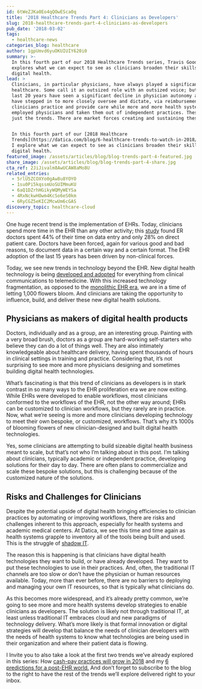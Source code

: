 ```yaml
---
id: 6tWeZJKa0Eo4qQOwESca0q
title: '2018 Healthcare Trends Part 4: Clinicians as Developers'
slug: 2018-healthcare-trends-part-4-clinicians-as-developers
pub_date: '2018-03-02'
tags:
  - healthcare-news
categories_blog: healthcare
author: 1gpUmvd6yuOKUIUIY620i0
summary: >-
  In this fourth part of our 2018 Healthcare Trends series, Travis Good, MD
  explores what we can expect to see as clinicians broaden their skillsets into
  digital health.
lead: >
  Clinicians, in particular physicians, have always played a significant role in
  healthcare. Some call it an outsized role with an outsized voice; but, the
  last 20 years have seen a significant decline in physician autonomy as payors
  have stepped in to more closely oversee and dictate, via reimbursements, how
  clinicians practice and provide care while more and more health system has
  employed physicians and taken them out of independent practices. These are
  just the trends. There are market forces creating and sustaining these trends.


  In this fourth part of our [2018 Healthcare
  Trends](https://datica.com/blog/6-healthcare-trends-to-watch-in-2018/) series,
  I explore what we can expect to see as clinicians broaden their skillsets into
  digital health.
featured_image: /assets/articles/blog/blog-trends-part-4-featured.jpg
share_image: /assets/articles/blog/blog-trends-part-4-share.jpg
cta_ref: 2JiJivalm8AwUCAW8aMo8U
related_entries:
  - 5rlU5ZCOXYo0gAw8u8YOYO
  - 1su0Pi5kqssmUoSUIMmuKU
  - 6aQ1DZrhHGikyWQMyWEYSa
  - 4RxNckwHOwm4KcSo6eS0km
  - 6RyCGZ5eKIC2McwUm6cGAS
discovery_topic: healthcare-cloud
---
```


One huge recent trend is the implementation of EHRs. Today, clinicians spend more time in the EHR than any other activity; this [study](https://www.sciencedirect.com/science/article/pii/S0735675713004051) found ER doctors spent 44% of their time on data entry and only 28% on direct patient care. Doctors have been forced, again for various good and bad reasons, to document data in a certain way and a certain format. The EHR adoption of the last 15 years has been driven by non-clinical forces.

Today, we see new trends in technology beyond the EHR. New digital health technology is being [developed and adopted](https://datica.com/blog/digital-health-apps-could-save-7-billion/) for everything from clinical communications to telemedicine. With this increased technology fragmentation, as opposed to the [monolithic EHR era](https://datica.com/blog/2018-trends-6-predictions-post-ehr-world/), we are in a time of letting 1,000 flowers bloom. And clinicians are taking the opportunity to influence, build, and deliver these new digital health solutions.

## Physicians as makers of digital health products

Doctors, individually and as a group, are an interesting group. Painting with a very broad brush, doctors as a group are hard-working self-starters who believe they can do a lot of things well. They are also intimately knowledgeable about healthcare delivery, having spent thousands of hours in clinical settings in training and practice. Considering that, it’s not surprising to see more and more physicians designing and sometimes building digital health technologies.

What’s fascinating is that this trend of clinicians as developers is in stark contrast in so many ways to the EHR proliferation era we are now exiting. While EHRs were developed to enable workflows, most clinicians conformed to the workflows of the EHR, not the other way around; EHRs can be customized to clinician workflows, but they rarely are in practice. Now, what we’re seeing is more and more clinicians developing technology to meet their own bespoke, or customized, workflows. That’s why it’s 1000s of blooming flowers of new clinician-designed and built digital health technologies.

Yes, some clinicians are attempting to build sizeable digital health business meant to scale, but that’s not who I’m talking about in this post. I’m talking about clinicians, typically academic or independent practice, developing solutions for their day to day. There are often plans to commercialize and scale these bespoke solutions, but this is challenging because of the customized nature of the solutions.

## Risks and Challenges for Clinicians

Despite the potential upside of digital health bringing efficiencies to clinician practices by automating or improving workflows, there are risks and challenges inherent to this approach, especially for health systems and academic medical centers. At Datica, we see this time and time again as health systems grapple to inventory all of the tools being built and used. This is the struggle of [shadow IT](https://datica.com/innovation/shadow-it-in-healthcare-cloud-cover-for-innovation-initiatives/).

The reason this is happening is that clinicians have digital health technologies they want to build, or have already developed. They want to put these technologies to use in their practices. And, often, the traditional IT channels are too slow or don’t have the physician or human resources available. Today, more than ever before, there are no barriers to deploying and managing your own IT resources, so that is typically what clinicians do.

As this becomes more widespread, and it’s already pretty common, we’re going to see more and more health systems develop strategies to enable clinicians as developers. The solution is likely not through traditional IT, at least unless traditional IT embraces cloud and new paradigms of technology delivery. What’s more likely is that formal innovation or digital strategies will develop that balance the needs of clinician developers with the needs of health systems to know what technologies are being used in their organization and where their patient data is flowing.

I Invite you to also take a look at the first two trends we’ve already explored in this series: How [cash-pay practices will grow in 2018](https://datica.com/blog/2018-trends-cash-pay-practices-will-grow/) and my [6 predictions for a post-EHR world.](https://datica.com/blog/2018-trends-6-predictions-post-ehr-world/) And don’t forget to subscribe to the blog to the right to have the rest of the trends we’ll explore delivered right to your inbox. 

  
